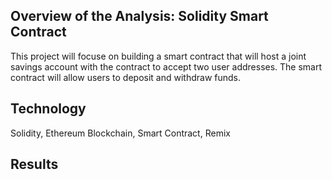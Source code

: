 ## Overview of the Analysis: Solidity Smart Contract
This project will focuse on building a smart contract that will host a joint savings account with the contract to accept two user addresses. The smart contract will allow users to deposit and withdraw funds. 

## Technology
Solidity, Ethereum Blockchain, Smart Contract, Remix

## Results
